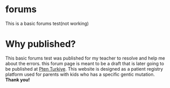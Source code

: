 # forums
 This is a basic forums test(not working)

# Why published?
This basic forums test was published for my teacher to resolve and help me about the errors. this forum page
is meant to be a draft that is later going to be published at [Pten Turkiye](www.ptenturkiye.org/wp/). This website is designed
as a patient registry platform used for parents with kids who has a specific gentic mutation. **Thank you!**